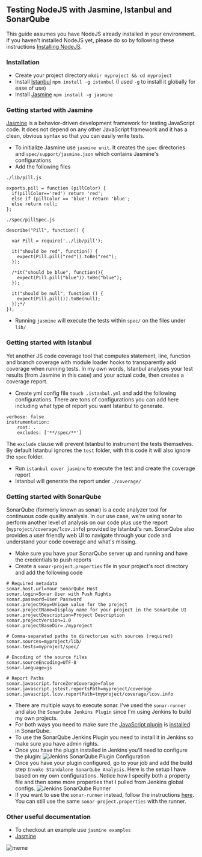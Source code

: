 ## Testing NodeJS with Jasmine, Istanbul and SonarQube
This guide assumes you have NodeJS already installed in your environment. If you haven't installed NodeJS yet, please do so by following
these instructions [Installing NodeJS](https://nodejs.org/en/download/package-manager/).

### Installation
* Create your project directory `mkdir myproject && cd myproject`
* Install [Istanbul](https://github.com/yahoo/istanbul) `npm install -g istanbul` (I used `-g` to install it globally for ease of use)
* Install [Jasmine](https://www.npmjs.com/package/jasmine) `npm install -g jasmine`

### Getting started with Jasmine
[Jasmine](http://jasmine.github.io/2.4/introduction.html) is a behavior-driven development framework for testing JavaScript code. It does not depend on any other JavaScript framework and it has a clean, obvious syntax so that you can easily write tests. 
* To initialize Jasmine use `jasmine unit`. It creates the `spec` directories and `spec/support/jasmine.json` 
which contains Jasmine's configurations
* Add the following files

`./lib/pill.js`
```
exports.pill = function (pillColor) {
  if(pillColor=='red') return 'red';
  else if (pillColor == 'blue') return 'blue';
  else return null;
};
```
`./spec/pillSpec.js`
```
describe("Pill", function() {

  var Pill = require('../lib/pill');
  
  it("should be red", function() {
    expect(Pill.pill("red")).toBe("red");
  });
  
  /*it("should be blue", function(){
    expect(Pill.pill("blue")).toBe("blue");
  });
  
  it("should be null", function () {
    expect(Pill.pill()).toBe(null);
  });*/
});
```
* Running `jasmine` will execute the tests within `spec/` on the files under `lib/`

### Getting started with Istanbul
Yet another JS code coverage tool that computes statement, line, function and branch coverage with module loader hooks to transparently add coverage when running tests. In my own words, Istanbul analyses your test results (from Jasmine in this case) and your actual code, then creates a coverage report.
* Create yml config file `touch .istanbul.yml` and add the following configurations. There are tons of configurations you can add here including what type of report you want Istanbul to generate.
```
verbose: false
instrumentation:
    root: .
    excludes: ['**/spec/**']

```
The `exclude` clause will prevent Istanbul to instrument the tests themselves. By default Istanbul ignores the `test` folder, with this code it will also ignore the `spec` folder.
* Run `istanbul cover jasmine` to execute the test and create the coverage report
* Istanbul will generate the report under `./coverage/`

### Getting started with SonarQube
SonarQube (formerly known as sonar) is a code analyzer tool for continuous code quality analysis. In our use case, we're using sonar to perform another level of analysis on our code plus use the report (`myproject/coverage/lcov.info`) provided by Istanbul's run. SonarQube also provides a user friendly web UI to navigate through your code and understand your code coverage and what's missing.
* Make sure you have your SonarQube server up and running and have the credentials to push reports
* Create a `sonar-project.properties` file in your project's root directory and add the following code
```
# Required metadata
sonar.host.url=Your SonarQube Host
sonar.login=Sonar User with Push Rights
sonar.password=User Password
sonar.projectKey=Unique value for the project
sonar.projectName=Display name for your project in the SonarQube UI
sonar.projectDescription=Project Description
sonar.projectVersion=1.0
sonar.projectBaseDir=./myproject

# Comma-separated paths to directories with sources (required)
sonar.sources=myproject/lib/
sonar.tests=myproject/spec/

# Encoding of the source files
sonar.sourceEncoding=UTF-8
sonar.language=js

# Report Paths
sonar.javascript.forceZeroCoverage=false
sonar.javascript.jstest.reportsPath=myproject/coverage
sonar.javascript.lcov.reportPath=tmyproject/coverage/lcov.info
```
* There are multiple ways to execute sonar. I've used the `sonar-runner` and also the `SonarQube Jenkins Plugin` since I'm using Jenkins to build my own projects.
* For both ways you need to make sure the [JavaScript plugin](http://docs.sonarqube.org/display/PLUG/JavaScript+Plugin) is [installed](http://docs.sonarqube.org/display/SONAR/Installing+a+Plugin) in SonarQube.
* To use the SonarQube Jenkins Plugin you need to install it in Jenkins so make sure you have admin rights.
* Once you have the plugin installed in Jenkins you'll need to configure the plugin:
![Jenkins SonarQube Plugin Configuration](http://i.imgur.com/t1CLlPz.png?1)
* Once you have your plugin configured, go to your job and add the build step `Invoke Standalone SonarQube Analysis`. Here is the setup I have based on my own configurations. Notice how I specify both a property file and then some more properties that I pulled from Jenkins global configs. 
![Jenkins SonarQube Runner](http://i.imgur.com/t1CLlPz.png?1)
* If you want to use the `sonar-runner` instead, follow the instructions [here](http://docs.sonarqube.org/display/SCAN/Analyzing+with+SonarQube+Scanner). You can still use the same `sonar-project.properties` with the runner.

### Other useful documentation
* To checkout an example use `jasmine examples`
* [Jasmine](http://jasmine.github.io/2.1/node.html)

![meme](http://www.daedtech.com/wp-content/uploads/2012/12/TestAllTheThings.jpg)
